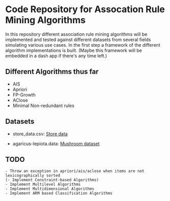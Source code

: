 # Code Repository for Assocation Rule Mining Algorithms

In this repository different association rule mining algorithms will be implemented and tested against different datasets from several fields simulating various use cases. In the first step
a framework of the different algorithm implementations is built.
(Maybe this framework will be embedded in a dash app if there's any time left.)

## Different Algorithms thus far

- AIS
- Apriori
- FP-Growth
- AClose
- Minimal Non-redundant rules

## Datasets
- store_data.csv: [Store data](https://user.informatik.uni-goettingen.de/~sherbold/store_data.csv)

- agaricus-lepiota.data: [Mushroom dataset](https://archive.ics.uci.edu/ml/datasets/mushroom)


## TODO

```
- Throw an exception in apriori/ais/aclose when items are not lexicographically sorted
(- Implement Constraint-based Algorithms)
- Implement Multilevel Algorithms
- Implement Multidimensional Algorithms
- Implement ARM based Classification Algorithms
```
